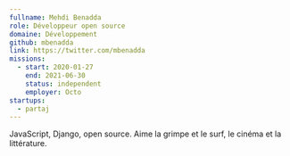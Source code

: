 ```yaml
---
fullname: Mehdi Benadda
role: Développeur open source
domaine: Développement
github: mbenadda
link: https://twitter.com/mbenadda
missions:
  - start: 2020-01-27
    end: 2021-06-30
    status: independent
    employer: Octo
startups:
  - partaj
---
```


JavaScript, Django, open source. Aime la grimpe et le surf, le cinéma et la littérature.
